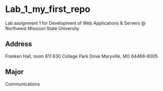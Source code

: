 # Lab_1_my_first_repo
Lab assignment 1 for Development of Web Applications &amp; Servers @ Northwest Missouri State University

## Address
Franken Hall, room 611
830 College Park Drive
Maryville, MO 64468-6005

## Major
Communications
